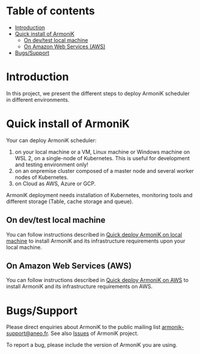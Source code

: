 # Table of contents

- [Introduction](#introduction)
- [Quick install of ArmoniK](#quick-install-of-armonik)
    - [On dev/test local machine](#on-devtest-local-machine)
    - [On Amazon Web Services (AWS)](#on-amazon-web-services-aws)
- [Bugs/Support](#Bugs-support)

# Introduction

In this project, we present the different steps to deploy ArmoniK scheduler in different environments.

# Quick install of ArmoniK

Your can deploy ArmoniK scheduler:

1. on your local machine or a VM, Linux machine or Windows machine on WSL 2, on a single-node of Kubernetes. This is
   useful for development and testing environment only!
2. on an onpremise cluster composed of a master node and several worker nodes of Kubernetes.
3. on Cloud as AWS, Azure or GCP.

ArmoniK deployment needs installation of Kubernetes, monitoring tools and different storage (Table, cache storage and
queue).

## On dev/test local machine

You can follow instructions described in [Quick deploy ArmoniK on local machine](quick-deploy/localhost/README.md) to
install ArmoniK and its infrastructure requirements upon your local machine.

## On Amazon Web Services (AWS)

You can follow instructions described in [Quick deploy ArmoniK on AWS](quick-deploy/aws/README.md) to install ArmoniK
and its infrastructure requirements on AWS.

# Bugs/Support

Please direct enquiries about ArmoniK to the public mailing
list [armonik-support@aneo.fr](mailto:armonik-support@aneo.fr). See
also [Issues](https://github.com/aneoconsulting/ArmoniK/issues) of ArmoniK project.

To report a bug, please include the version of ArmoniK you are using.